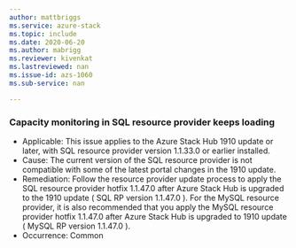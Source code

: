 ```yaml
---
author: mattbriggs
ms.service: azure-stack
ms.topic: include
ms.date: 2020-06-20
ms.author: mabrigg
ms.reviewer: kivenkat
ms.lastreviewed: nan
ms.issue-id: azs-1060
ms.sub-service: nan

---
```

### Capacity monitoring in SQL resource provider keeps loading

- Applicable: This issue applies to the Azure Stack Hub 1910 update or later, with SQL resource provider version 1.1.33.0 or earlier installed.
- Cause: The current version of the SQL resource provider is not compatible with some of the latest portal changes in the 1910 update.
- Remediation: Follow the resource provider update process to apply the SQL resource provider hotfix 1.1.47.0 after Azure Stack Hub is upgraded to the 1910 update ( SQL RP version 1.1.47.0 ). For the MySQL resource provider, it is also recommended that you apply the MySQL resource provider hotfix 1.1.47.0 after Azure Stack Hub is upgraded to 1910 update ( MySQL RP version 1.1.47.0 ).
- Occurrence: Common